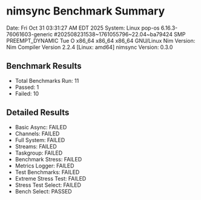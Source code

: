 # nimsync Benchmark Summary
Date: Fri Oct 31 03:31:27 AM EDT 2025
System: Linux pop-os 6.16.3-76061603-generic #202508231538~1761055796~22.04~ba79424 SMP PREEMPT_DYNAMIC Tue O x86_64 x86_64 x86_64 GNU/Linux
Nim Version: Nim Compiler Version 2.2.4 [Linux: amd64]
nimsync Version: 0.3.0

## Benchmark Results
- Total Benchmarks Run: 11
- Passed: 1
- Failed: 10

## Detailed Results
- Basic Async: FAILED
- Channels: FAILED
- Full System: FAILED
- Streams: FAILED
- Taskgroup: FAILED
- Benchmark Stress: FAILED
- Metrics Logger: FAILED
- Test Benchmarks: FAILED
- Extreme Stress Test: FAILED
- Stress Test Select: FAILED
- Bench Select: PASSED
